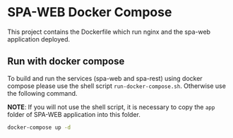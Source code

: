 # SPA-WEB Docker Compose

This project contains the Dockerfile which run nginx and the spa-web application deployed.

## Run with docker compose

To build and run the services (spa-web and spa-rest) using docker compose please use the shell script `run-docker-compose.sh`. Otherwise use the following command.

**NOTE**: If you will not use the shell script, it is necessary to copy the `app` folder of SPA-WEB application into this folder.

```Bash
docker-compose up -d
```
